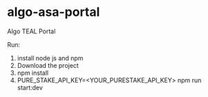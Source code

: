 # algo-asa-portal

Algo TEAL Portal

Run:

1. install node js and npm
2. Download the project
3. npm install
4. PURE_STAKE_API_KEY=<YOUR_PURESTAKE_API_KEY> npm run start:dev